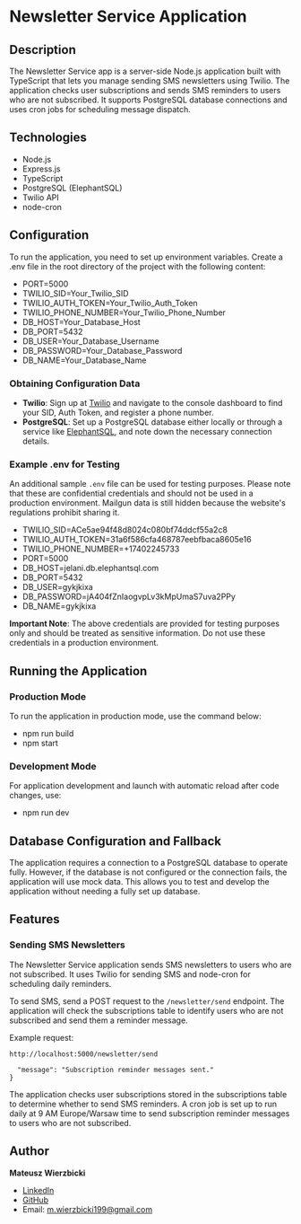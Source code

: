 # Newsletter Service Application

## Description

The Newsletter Service app is a server-side Node.js application built with TypeScript that lets you manage sending SMS newsletters using Twilio. The application checks user subscriptions and sends SMS reminders to users who are not subscribed. It supports PostgreSQL database connections and uses cron jobs for scheduling message dispatch.

## Technologies

- Node.js
- Express.js
- TypeScript
- PostgreSQL (ElephantSQL)
- Twilio API
- node-cron

## Configuration

To run the application, you need to set up environment variables. Create a .env file in the root directory of the project with the following content:

- PORT=5000
- TWILIO_SID=Your_Twilio_SID
- TWILIO_AUTH_TOKEN=Your_Twilio_Auth_Token
- TWILIO_PHONE_NUMBER=Your_Twilio_Phone_Number
- DB_HOST=Your_Database_Host
- DB_PORT=5432
- DB_USER=Your_Database_Username
- DB_PASSWORD=Your_Database_Password
- DB_NAME=Your_Database_Name

### Obtaining Configuration Data

- **Twilio**: Sign up at [Twilio](https://www.twilio.com/) and navigate to the console dashboard to find your SID, Auth Token, and register a phone number.
- **PostgreSQL**: Set up a PostgreSQL database either locally or through a service like [ElephantSQL](https://www.elephantsql.com/), and note down the necessary connection details.

### Example .env for Testing

An additional sample `.env` file can be used for testing purposes. Please note that these are confidential credentials and should not be used in a production environment. Mailgun data is still hidden because the website's regulations prohibit sharing it.

- TWILIO_SID=ACe5ae94f48d8024c080bf74ddcf55a2c8
- TWILIO_AUTH_TOKEN=31a6f586cfa468787eebfbaca8605e16
- TWILIO_PHONE_NUMBER=+17402245733
- PORT=5000
- DB_HOST=jelani.db.elephantsql.com
- DB_PORT=5432
- DB_USER=gykjkixa
- DB_PASSWORD=jA404fZnIaogvpLv3kMpUmaS7uva2PPy
- DB_NAME=gykjkixa

**Important Note**: The above credentials are provided for testing purposes only and should be treated as sensitive information. Do not use these credentials in a production environment.

## Running the Application

### Production Mode

To run the application in production mode, use the command below:

- npm run build
- npm start

### Development Mode

For application development and launch with automatic reload after code changes, use:

- npm run dev

## Database Configuration and Fallback

The application requires a connection to a PostgreSQL database to operate fully. However, if the database is not configured or the connection fails, the application will use mock data. This allows you to test and develop the application without needing a fully set up database.

## Features

### Sending SMS Newsletters

The Newsletter Service application sends SMS newsletters to users who are not subscribed. It uses Twilio for sending SMS and node-cron for scheduling daily reminders.

To send SMS, send a POST request to the `/newsletter/send` endpoint. The application will check the subscriptions table to identify users who are not subscribed and send them a reminder message.

Example request:

`http://localhost:5000/newsletter/send`

```{
  "message": "Subscription reminder messages sent."
}
```

The application checks user subscriptions stored in the subscriptions table to determine whether to send SMS reminders.
A cron job is set up to run daily at 9 AM Europe/Warsaw time to send subscription reminder messages to users who are not subscribed.

## Author

**Mateusz Wierzbicki**

- [LinkedIn](https://www.linkedin.com/in/mateusz-wierzbicki99/)
- [GitHub](https://github.com/MatWierzbicki)
- Email: m.wierzbicki199@gmail.com
